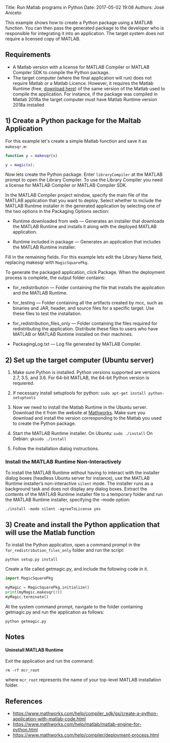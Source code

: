 Title: Run Matlab programs in Python
Date: 2017-05-02 19:08 
Authors: José Aniceto


This example shows how to create a Python package using a MATLAB function. You can then pass the generated package to the developer who is responsible for integrating it into an application. The target system does not require a licensed copy of MATLAB.

## Requirements

* A Matlab version with a license for MATLAB Compiler or MATLAB Compiler SDK to compile the Python package.
* The target computer (where the final application will run) does not require Matlab or a Matlab Licence. However, it requires the Matlab Runtime (free, [download here](https://www.mathworks.com/products/compiler/matlab-runtime.html)) of the same version of the Matlab used to compile the application. For instance, if the package was compiled in Matlab 2018a the target computer must have Matlab Runtime version 2018a installed



## 1) Create a Python package for the Maltab Application

For this example let's create a simple Matlab function and save it as `makesqr.m`:

```matlab
function y = makesqr(x)

y = magic(x);
```

Now lets create the Python package. Enter `libraryCompiler` at the MATLAB prompt to open the Library Compiler. To use the Library Compiler you need a license for MATLAB Compiler or MATLAB Compiler SDK.

In the MATLAB Compiler project window, specify the main file of the MATLAB application that you want to deploy. Select whether to include the MATLAB Runtime installer in the generated application by selecting one of the two options in the Packaging Options section:

* Runtime downloaded from web — Generates an installer that downloads the MATLAB Runtime and installs it along with the deployed MATLAB application.

* Runtime included in package — Generates an application that includes the MATLAB Runtime installer.

Fill in the remaining fields. For this example lets edit the Library Name field, replacing makesqr with `MagicSquarePkg`. 

To generate the packaged application, click Package. When the deployment process is complete, the output folder contains:

* for_redistribution — Folder containing the file that installs the application and the MATLAB Runtime.

* for_testing — Folder containing all the artifacts created by mcc, such as binaries and JAR, header, and source files for a specific target. Use these files to test the installation.

* for_redistribution_files_only — Folder containing the files required for redistributing the application. Distribute these files to users who have MATLAB or MATLAB Runtime installed on their machines.

* PackagingLog.txt — Log file generated by MATLAB Compiler.


## 2) Set up the target computer (Ubuntu server)

1) Make sure Python is installed. Python versions supported are versions 2.7, 3.5, and 3.6. For 64-bit MATLAB, the 64-bit Python version is requiered.

2) If necessary install setuptools for python: `sudo apt-get install python-setuptools`

3) Now we need to install the Matlab Runtime in the Ubuntu server. Download the it from the website at [Mathworks](https://www.mathworks.com/products/compiler/mcr). Make sure you download and install the version corresponding to the Matlab you used to create the Python package.

3) Start the MATLAB Runtime installer.
    On Ubuntu: `sudo ./install`
    On Debian: `gksudo ./install`

4) Follow the installation dialog instructions.

### Install the MATLAB Runtime Non-Interactively

To install the MATLAB Runtime without having to interact with the installer dialog boxes (headless Ubuntu server for instance), use the MATLAB Runtime installer’s non-interactive `silent` mode. The installer runs as a background task and does not display any dialog boxes.
Extract the contents of the MATLAB Runtime installer file to a temporary folder and run the MATLAB Runtime installer, specifying the -mode option:
```
./install -mode silent -agreeToLicense yes
```

## 3) Create and install the Python application that will use the Matlab function

To install the Python application, open a command prompt in the `for_redistribution_files_only` folder and run the script:

```
python setup.py install
```

Create a file called getmagic.py, and include the following code in it.

```python
import MagicSquarePkg

myMagic = MagicSquarePkg.initialize()
print(myMagic.makesqr(3))
myMagic.terminate()
```

At the system command prompt, navigate to the folder containing getmagic.py and run the application as follows:
```
python getmagic.py
```

## Notes

#### Uninstall MATLAB Runtime

Exit the application and run the command:
```
rm -rf mcr_root
```

where `mcr_root` represents the name of your top-level MATLAB installation folder.


## References

* https://www.mathworks.com/help/compiler_sdk/gs/create-a-python-application-with-matlab-code.html
* https://www.mathworks.com/help/matlab/matlab-engine-for-python.html
* https://www.mathworks.com/help/compiler/deployment-process.html
